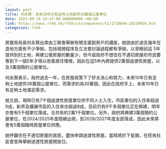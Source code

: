 ```yaml
---
layout: post
title: 何永賢：未來10年已有足夠土地提供36萬個公屋單位
date: 2023-09-16 15:47:09.000000000 +08:00
link: https://news.rthk.hk/rthk/ch/component/k2/1718646-20230916.htm
categories: rthk
---
```


房屋局局長何永賢出席由工聯會舉辦有關支援劏房戶的講座，她說由於過去幾年在造地方面有不少爭拗，包括城規程序及立法會討論過程都有爭拗，以至眼前這 5年提供到的土地，興建公營房屋的數量少，但今屆政府不想住在不適切房屋的市民要等到下一個5年才得以改善居住環境，因此在這5年內將提供2萬個過渡性房屋，以及3萬個簡約公屋單位。

何永賢表示，政府過去一年，在房屋政策下了好太決心和努力，未來10年已有足夠土地提供36萬個公屋單位，而需求約為30萬個，因此在政府手上，未來10年已有足夠土地滿足需求。

她又說，現時已有7千個過渡性房屋單位供不同人士入住，市區單位的入住率超過9成，新界及擴展市區的入住率亦超過8成，目前仍有9千多個單位正在興建，明年亦會有5千個單位落成，合共有約2萬1千個單位。另外，政府將興建3萬個簡約公屋單位，在2024/2025年度陸續出現，到2026/2027年度全部落成，因此未來將會有5萬個臨時房屋單位供應。

她呼籲住在不適切房屋的居民，盡快申請過渡性房屋。當局將於下星期，在旺角社區會堂再舉辦過渡性房屋開放日。
